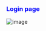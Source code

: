 <h3 style="color: blue">Login page</h3>

![image](https://github.com/akmalxoja/identity-client/assets/145533924/514cad84-646e-49d0-b026-0f3435d7fd0d)
